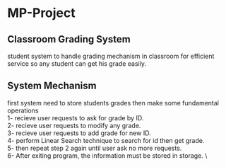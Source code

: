 # MP-Project
## Classroom Grading System
student system to handle grading mechanism in classroom for efficient service 
so any student can get his grade easily.

## System Mechanism
first system need to store students grades then make some fundamental operations \
1- recieve user requests to ask for grade by ID. \
2- recieve user requests to modify any grade. \
3- recieve user requests to add grade for new ID. \
4- perform Linear Search technique to search for id then get grade. \
5- then repeat step 2 again until user ask no more requests.\
6- After exiting program, the information must be stored in storage. \ 